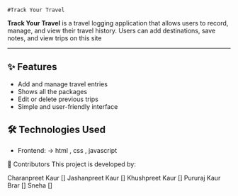                                                                                #Track Your Travel

**Track Your Travel** is a travel logging application that allows users to record, manage, and view their travel history. Users can add destinations, save notes, and view trips on this site 

---

## ✨ Features

- Add and manage travel entries
- Shows all the packages
- Edit or delete previous trips
- Simple and user-friendly interface


## 🛠 Technologies Used

- Frontend: <!-- e.g., React, HTML, CSS -->
      -> html , css , javascript


👥 Contributors
This project is developed by:

Charanpreet Kaur []
Jashanpreet Kaur []
Khushpreet Kaur []
Pururaj Kaur Brar []
Sneha []


